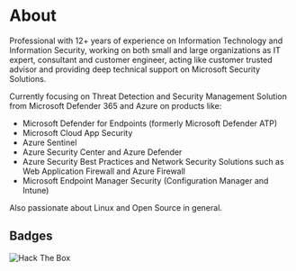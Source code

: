 # About

Professional with 12+ years of experience on Information Technology and Information Security, working on both small and large organizations as IT expert, consultant and customer engineer, acting like customer trusted advisor and providing deep technical support on Microsoft Security Solutions.

Currently focusing on Threat Detection and Security Management Solution from Microsoft Defender 365 and Azure on products like:

- Microsoft Defender for Endpoints (formerly Microsoft Defender ATP)
- Microsoft Cloud App Security
- Azure Sentinel
- Azure Security Center and Azure Defender
- Azure Security Best Practices and Network Security Solutions such as Web Application Firewall and Azure Firewall
- Microsoft Endpoint Manager Security (Configuration Manager and Intune)

Also passionate about Linux and Open Source in general.

## Badges

![Hack The Box](https://www.hackthebox.eu/badge/image/150448)
